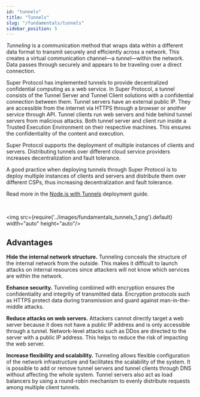 ```yaml
---
id: "tunnels"
title: "Tunnels"
slug: "/fundamentals/tunnels"
sidebar_position: 5
---
```


_Tunneling_ is a communication method that wraps data within a different data format to transmit securely and efficiently across a network. This creates a virtual communication channel—a _tunnel_—within the network. Data passes through securely and appears to be traveling over a direct connection.

Super Protocol has implemented tunnels to provide decentralized confidential computing as a web service. In Super Protocol, a tunnel consists of the Tunnel Server and Tunnel Client solutions with a confidential connection between them. Tunnel servers have an external public IP. They are accessible from the internet via HTTPS  through a browser or another service through API. Tunnel clients run web servers and hide behind tunnel servers from malicious attacks. Both tunnel server and client run inside a Trusted Execution Environment on their respective machines. This ensures the confidentiality of the content and execution.

Super Protocol supports the deployment of multiple instances of clients and servers. Distributing tunnels over different cloud service providers increases decentralization and fault tolerance.

A good practice when deploying tunnels through Super Protocol is to deploy multiple instances of clients and servers and distribute them over different CSPs, thus increasing decentralization and fault tolerance.

Read more in the [Node.js with Tunnels](/developers/deployment_guides/tunnels/) deployment guide.

<br/>

<img src={require('../images/fundamentals_tunnels_1.png').default} width="auto" height="auto"/>

## Advantages

**Hide the internal network structure.** Tunneling conceals the structure of the internal network from the outside. This makes it difficult to launch attacks on internal resources since attackers will not know which services are within the network.

**Enhance security.** Tunneling combined with encryption ensures the confidentiality and integrity of transmitted data. Encryption protocols such as HTTPS protect data during transmission and guard against man-in-the-middle attacks.

**Reduce attacks on web servers.** Attackers cannot directly target a web server because it does not have a public IP address and is only accessible through a tunnel. Network-level attacks such as DDos are directed to the server with a public IP address. This helps to reduce the risk of impacting the web server.

**Increase flexibility and scalability.** Tunneling allows flexible configuration of the network infrastructure and facilitates the scalability of the system. It is possible to add or remove tunnel servers and tunnel clients through DNS without affecting the whole system. Tunnel servers also act as load balancers by using a round-robin mechanism to evenly distribute requests among multiple client tunnels.














